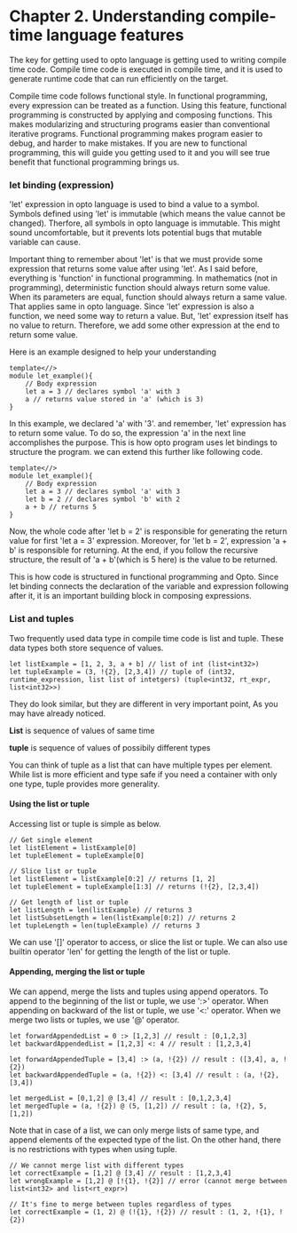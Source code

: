 # Chapter 2. Understanding compile-time language features

The key for getting used to opto language is getting used to writing compile time code. Compile time code is executed in compile time, and it is used to generate runtime code that can run efficiently on the target.

Compile time code follows functional style. In functional programming, every expression can be treated as a function. Using this feature, functional programming is constructed by applying and composing functions. This makes modularizing and structuring programs easier than conventional iterative programs. Functional programming makes program easier to debug, and harder to make mistakes. If you are new to functional programming, this will guide you getting used to it and you will see true benefit that functional programming brings us.

### let binding (expression)
'let' expression in opto language is used to bind a value to a symbol. Symbols defined using 'let' is immutable (which means the value cannot be changed). Therfore, all symbols in opto language is immutable. This might sound uncomfortable, but it prevents lots potential bugs that mutable variable can cause.

Important thing to remember about 'let' is that we must provide some expression that returns some value after using 'let'. As I said before, everything is 'function' in functional programming. In mathematics (not in programming), deterministic function should always return some value. When its parameters are equal, function should always return a same value. That applies same in opto language. Since 'let' expression is also a function, we need some way to return a value. But, 'let' expression itself has no value to return. Therefore, we add some other expression at the end to return some value.

Here is an example designed to help your understanding
```
template<//>
module let_example(){
    // Body expression
    let a = 3 // declares symbol 'a' with 3
    a // returns value stored in 'a' (which is 3)
}
```
In this example, we declared 'a' with '3'. and remember, 'let' expression has to return some value. To do so, the expression 'a' in the next line accomplishes the purpose.
This is how opto program uses let bindings to structure the program. we can extend this further like following code.
```
template<//>
module let_example(){
    // Body expression
    let a = 3 // declares symbol 'a' with 3
    let b = 2 // declares symbol 'b' with 2
    a + b // returns 5
}
```
Now, the whole code after 'let b = 2' is responsible for generating the return value for first 'let a = 3' expression. 
Moreover, for 'let b = 2', expression 'a + b' is responsible for returning. At the end, if you follow the recursive structure, the result of 'a + b'(which is 5 here) is the value to be returned. 

This is how code is structured in functional programming and Opto. Since let binding connects the declaration of the variable and expression following after it, it is an important building block in composing expressions.

### List and tuples
Two frequently used data type in compile time code is list and tuple. These data types both store sequence of values. 
```
let listExample = [1, 2, 3, a + b] // list of int (list<int32>)
let tupleExample = (3, !{2}, [2,3,4]) // tuple of (int32, runtime_expression, list list of intetgers) (tuple<int32, rt_expr, list<int32>>)
```
They do look similar, but they are different in very important point, As you may have already noticed.

__List__ is sequence of values of same time

__tuple__ is sequence of values of possibily different types

You can think of tuple as a list that can have multiple types per element. While list is more efficient and type safe if you need a container with only one type, tuple provides more generality.

#### Using the list or tuple
Accessing list or tuple is simple as below.
```
// Get single element
let listElement = listExample[0]
let tupleElement = tupleExample[0]

// Slice list or tuple
let listElement = listExample[0:2] // returns [1, 2]
let tupleElement = tupleExample[1:3] // returns (!{2}, [2,3,4])

// Get length of list or tuple
let listLength = len(listExample) // returns 3
let listSubsetLength = len(listExample[0:2]) // returns 2
let tupleLength = len(tupleExample) // returns 3
```

We can use '[]' operator to access, or slice the list or tuple.
We can also use builtin operator 'len' for getting the length of the list or tuple.

#### Appending, merging the list or tuple
We can append, merge the lists and tuples using append operators.
To append to the beginning of the list or tuple, we use ':>' operator. When appending on backward of the list or tuple, we use '<:' operator.
When we merge two lists or tuples, we use '@' operator. 

```
let forwardAppendedList = 0 :> [1,2,3] // result : [0,1,2,3]
let backwardAppendedList = [1,2,3] <: 4 // result : [1,2,3,4]

let forwardAppendedTuple = [3,4] :> (a, !{2}) // result : ([3,4], a, !{2})
let backwardAppendedTuple = (a, !{2}) <: [3,4] // result : (a, !{2}, [3,4])

let mergedList = [0,1,2] @ [3,4] // result : [0,1,2,3,4]
let mergedTuple = (a, !{2}) @ (5, [1,2]) // result : (a, !{2}, 5, [1,2])

```

Note that in case of a list, we can only merge lists of same type, and append elements of the expected type of the list. On the other hand, there is no restrictions with types when using tuple.

```
// We cannot merge list with different types
let correctExample = [1,2] @ [3,4] // result : [1,2,3,4]
let wrongExample = [1,2] @ [!{1}, !{2}] // error (cannot merge between list<int32> and list<rt_expr>)

// It's fine to merge between tuples regardless of types
let correctExample = (1, 2) @ (!{1}, !{2}) // result : (1, 2, !{1}, !{2})
```
